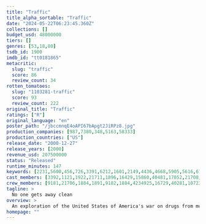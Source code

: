 ```yaml
---
title: "Traffic"
title_alpha_sortable: "Traffic"
date: "2024-05-22T06:23:45.360Z"
collections: []
budget_usd: 48000000
tiers: []
genres: [53,18,80]
tsdb_id: 1900
imdb_id: "tt0181865"
metacritic:
  slug: "traffic"
  score: 86
  review_count: 34
rotten_tomatoes:
  slug: "1103281-traffic"
  score: 93
  review_count: 222
original_title: "Traffic"
ratings: ["R"]
original_language: "en"
poster_path: "/jbccmnqE4oAPI67bApgt2JiRPz8.jpg"
production_companies: [987,7380,348,5163,58333]
production_countries: ["US"]
release_date: "2000-12-27"
release_years: [2000]
revenue_usd: 207500000
status: "Released"
runtime_minutes: 147
keywords: [2231,5600,456,726,3391,6212,1601,2149,4436,4668,5905,5616,6782,18026,277166]
cast_members: [3392,1121,1922,21711,1896,16429,15860,40481,17052,21708,5365,27563,6065,87956,1159,3926,9274,12798,20899,4589,75604,35552,25544,19492,118045,53257,21710,94089,48136,62037,34248,31714,36803,3283,191182,92777,153926,21134,4606,43010,95797,21675,88031,20807,13657,60875,3136,944478,92328]
crew_members: [9181,21706,1884,1891,9182,1884,4234925,16729,40281,10723,9197]
tagline: >
  No one gets away clean
overview: >
  An exploration of the United States of America's war on drugs from multiple perspectives. For the new head of the Office of National Drug Control Policy, the war becomes personal when he discovers his well-educated daughter is abusing cocaine within their comfortable suburban home. In Mexico, a flawed, but noble policeman agrees to testify against a powerful general in league with a cartel, and in San Diego, a drug kingpin's sheltered trophy wife must learn her husband's ruthless business after he is arrested, endangering her luxurious lifestyle.
homepage: ""
---
```

